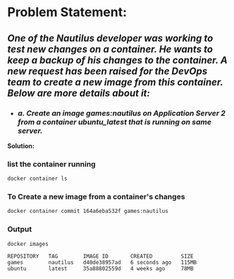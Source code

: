 # **Problem Statement:**

## *One of the Nautilus developer was working to test new changes on a container. He wants to keep a backup of his changes to the container. A new request has been raised for the DevOps team to create a new image from this container. Below are more details about it:*

- ### *a. Create an image games:nautilus on Application Server 2 from a container ubuntu_latest that is running on same server.*

**Solution:**

### list the container running

```bash
docker container ls
```

### To Create a new image from a container's changes

```bash
docker container commit 164a6eba532f games:nautilus
```

### Output

```bash
docker images
```

```
REPOSITORY   TAG        IMAGE ID       CREATED         SIZE
games        nautilus   d40de38957ad   6 seconds ago   115MB
ubuntu       latest     35a88802559d   4 weeks ago     78MB
```
